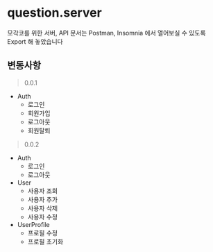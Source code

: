 # question.server

모각코를 위한 서버, API 문서는 Postman, Insomnia 에서 열어보실 수 있도록 Export 해 놓았습니다

## 변동사항

> 0.0.1
- Auth
    - 로그인
    - 회원가입
    - 로그아웃
    - 회원탈퇴

> 0.0.2
- Auth
    - 로그인
    - 로그아웃
- User
    - 사용자 조회
    - 사용자 추가
    - 사용자 삭제
    - 사용자 수정
- UserProfile
    - 프로필 수정
    - 프로필 초기화